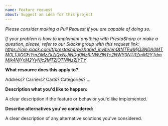 ```yaml
---
name: Feature request
about: Suggest an idea for this project
---
```


*Please consider making a Pull Request if you are capable of doing so.*

*If your problem is how to implement anything with PrestaSharp or make a question,
please, refer to our Slack# group with this request link: 
https://join.slack.com/t/prestasharp/shared_invite/enQtNTEwMjQ3NDA0MTM0LTJlOGFiYmZiMzZkZjQxNjJjNDg0NzRlNWZlNTc2NWY0NTI1ZmM2YTdmMjk4NjYxM2YyNjc2MTZjOTNlNzZjYTY*

**What resource does this apply to?**

Address? Carriers? Carts? Categories? ...

**Description what you'd like to happen:**

A clear description if the feature or behavior you'd like implemented.

**Describe alternatives you've considered:**

A clear description of any alternative solutions you've considered.

